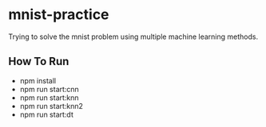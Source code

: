 # mnist-practice

Trying to solve the mnist problem using multiple machine learning methods.

## How To Run

* npm install
* npm run start:cnn
* npm run start:knn
* npm run start:knn2
* npm run start:dt

